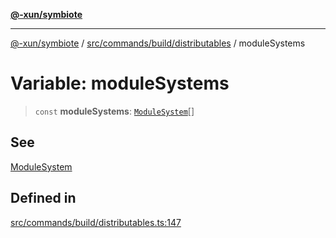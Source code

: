 [**@-xun/symbiote**](../../../../../README.md)

***

[@-xun/symbiote](../../../../../README.md) / [src/commands/build/distributables](../README.md) / moduleSystems

# Variable: moduleSystems

> `const` **moduleSystems**: [`ModuleSystem`](../enumerations/ModuleSystem.md)[]

## See

[ModuleSystem](../enumerations/ModuleSystem.md)

## Defined in

[src/commands/build/distributables.ts:147](https://github.com/Xunnamius/symbiote/blob/26e756362a16f050e03cef2c4c582d94e29614cd/src/commands/build/distributables.ts#L147)
